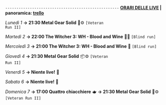 <code>---------------------------------------------------</code>
<b><u>ORARI DELLE LIVE</u> | panoramica: <a href="https://trello.com/b/iKwdSGf3/sabaku">trello</a></b>

<i>Lunedì 1</i>
<b>→ 21:30 Metal Gear Solid</b> 🐍⚙️ <code>[Veteran Run II]</code>

<i>Martedì 2</i>
<b>→ 22:00 The Witcher 3: WH - Blood and Wine</b> 🧛‍♂️ <code>[Blind run]</code>

<i>Mercoledì 3</i>
<b>→ 21:00 The Witcher 3: WH - Blood and Wine</b> 🍷 <code>[Blind run]</code>

<i>Giovedì 4</i>
<b>→ 21:30 Metal Gear Solid</b> 📦⚙️ <code>[Veteran Run II]</code>

<i>Venerdì 5</i>
<b>→ Niente live!</b> 🫡

<i>Sabato 6</i>
<b>→ Niente live!</b> 🫡

<i>Domenica 7</i>
<b>→ 17:00 Quattro chiacchiere</b> 🫖
<b>→ 21:30 Metal Gear Solid</b> 🐍⚙️ <code>[Veteran Run II]</code>
